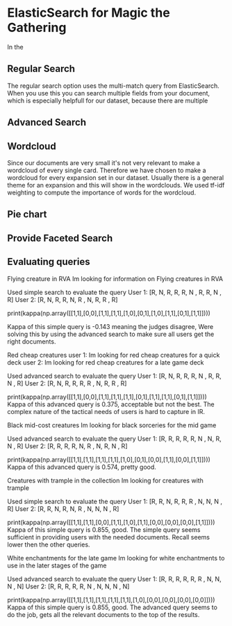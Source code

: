 # ElasticSearch for Magic the Gathering

In the 

## Regular Search
The regular search option uses the multi-match query from ElasticSearch. When you use this you can search multiple fields from your document, which is especially helpfull for our dataset, because there are multiple  

## Advanced Search


## Wordcloud
Since our documents are very small it's not very relevant to make a wordcloud of every single card. Therefore we have chosen to make a wordcloud for every expansion set in our dataset. Usually there is a general theme for an expansion and this will show in the wordclouds. We used tf-idf weighting to compute the importance of words for the wordcloud. 

## Pie chart



## Provide Faceted Search 



## Evaluating queries

<topic number="1"  >
    <query>Flying creature in RVA</query>
    <description>
         Im looking for information on Flying creatures in RVA
    </description>
</topic>

Used simple search to evaluate the query
User 1: [R, N, R, R, R, N , R, R, N , R]
User 2: [R, N, R, R, N, R , N, R, R , R]

print(kappa(np.array([[1,1],[0,0],[1,1],[1,1],[1,0],[0,1],[1,0],[1,1],[0,1],[1,1]])))

Kappa of this simple query is -0.143 meaning the judges disagree, Were solving this by using the advanced
search to make sure all users get the right documents.


<topic number="2"  >
    <query>Red cheap creatures</query>
    <description>
         user 1: Im looking for red cheap creatures for a quick deck
    </description>
    <description>
         user 2: Im looking for red cheap creatures for a late game deck
    </description>
</topic>

Used advanced search to evaluate the query
User 1: [R, N, R, R, R, N , R, R, N , R]
User 2: [R, N, R, R, R, R , N, R, R , R]

print(kappa(np.array([[1,1],[0,0],[1,1],[1,1],[1,1],[0,1],[1,1],[1,1],[0,1],[1,1]])))
Kappa of this advanced query is 0.375, acceptable but not the best. The complex nature of the tactical 
needs of users is hard to capture in IR.

<topic number="3"  >
    <query>Black mid-cost creatures</query>
    <description>
         Im looking for black sorceries for the mid game
    </description>
</topic>

Used advanced search to evaluate the query
User 1: [R, R, R, R, R, N , N, R, N , R]
User 2: [R, R, R, R, N, R , N, R, N , R]


print(kappa(np.array([[1,1],[1,1],[1,1],[1,1],[1,0],[0,1],[0,0],[1,1],[0,0],[1,1]])))
Kappa of this advanced query is 0.574, pretty good. 

<topic number="4"  >
    <query>Creatures with trample in the collection</query>
    <description>
        Im looking for creatures with trample
    </description>
</topic>

Used simple search to evaluate the query
User 1: [R, R, N, R, R, R , N, N, N , R]
User 2: [R, R, N, R, N, R , N, N, N , R]


print(kappa(np.array([[1,1],[1,1],[0,0],[1,1],[1,0],[1,1],[0,0],[0,0],[0,0],[1,1]])))
Kappa of this simple query is 0.855, good. The simple query seems sufficient in providing
users with the needed documents. Recall seems lower then the other queries.

<topic number="5"  >
    <query>White enchantments for the late game</query>
    <description>
       Im looking for white enchantments to use in the later stages of the game
    </description>
</topic>

Used advanced search to evaluate the query
User 1: [R, R, R, R, R, R , N, N, N , N]
User 2: [R, R, R, R, R, N , N, N, N , N]


print(kappa(np.array([[1,1],[1,1],[1,1],[1,1],[1,1],[1,0],[0,0],[0,0],[0,0],[0,0]])))
Kappa of this simple query is 0.855, good. The advanced query seems to do the job,
gets all the relevant documents to the top of the results.

